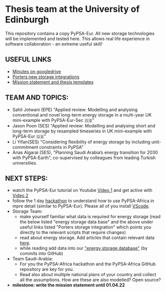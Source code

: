 # Thesis team at the University of Edinburgh
This repository contains a copy PyPSA-Eur. All new storage technologies will be implemented and tested here. This allows real life experience in software collaboration - an extreme useful skill!


## USEFUL LINKS
- [Minutes on googledrive](https://docs.google.com/document/d/1PLb1qXFU_-K9g6yOVact8OtQj6CN42Da/edit?usp=sharing&ouid=117256980987005651142&rtpof=true&sd=true)
- [Porters new storage integrations](https://drive.google.com/drive/u/0/folders/1qtQbJ5KRgPz-oo9uv0cVHx9aB-ynfwN7)
- [Mission statement and thesis templates](https://drive.google.com/drive/u/0/folders/1YvI1U5HqeSEuht2JlTG9DNvAiSC5BMyI)


## TEAM AND TOPICS: 
- Sahil Jotwani (EPE) "Applied review: Modelling and analysing conventional and novel long-term energy storage in a multi-year UK mini-example with PyPSA-Eur-Sec 🇬🇧"
- Jason Poon (SES) "Applied review: Modelling and analysing short and long-term storage by resampled timeseries in UK mini-example with PyPSA-Eur 🇬🇧"
- Li Yifan(SES) "Considering flexibility of energy storage by including unit-commitment constraints in PyPSA"
- Anas Algarai (SES), "Planning Saudi Arabia’s energy transition for 2030 with PyPSA-Earth", co-supervised by colleagues from leading Turkish universities.


## NEXT STEPS:
- watch the PyPSA-Eur tutorial on Youtube [Video 1](https://www.youtube.com/watch?v=ty47YU1_eeQ) and get active with [Video 2](https://www.youtube.com/watch?v=mAwhQnNRIvs)
- follow the 1 day [hackathon](https://github.com/pypsa-meets-africa/pypsa-africa-hackathon) to understand how to use PyPSA-Africa in mpre detail (similar to PyPSA-Eur). Please all of you install [VScode](https://code.visualstudio.com/docs/setup/setup-overview).
- Storage Team:
  - make yourself familiar what data is required for energy storage (read the below listed "energy storage data base" and the above under useful links listed "Porters storage integration" which points you directly to the relevant scripts that require changes)
  - read about energy storage. Add articles that contain relevant data [here](https://github.com/pz-max/storage-team/blob/main/energy-storage-literature.csv).
  - while reading add data into our ["energy storage database"](https://github.com/pz-max/storage-team/blob/main/energy-storage-database.csv) (by commits into GitHub)
- Team Saudi-Arabia:
  - For you the PyPSA-Africa hackathon and the PyPSA-Africa GitHub repository are key for you.
  - Read also about mulitple national plans of your country and collect all the assumptions. How are these are also modelled? Open source?
- **milestone: write the mission statement until 01.04.22**

